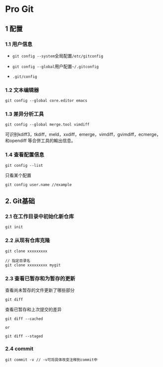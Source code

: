 # Pro Git

## 1 配置

### 1.1 用户信息

* `git config --system`全局配置`/etc/gitconfig`

* `git config --global`用户配置`~/.gitconfig`
* `.git/config`

### 1.2 文本编辑器

```shell
git config --global core.editor emacs
```

### 1.3 差异分析工具

```shell
git config --global merge.tool vimdiff
```

可识别kdiff3，tkdiff，meld，xxdiff，emerge，vimdiff，gvimdiff，ecmerge，和opendiff 等合併工具的輸出信息。

### 1.4 查看配置信息

```shell
git config --list
```

只看某个配置

```shell
git config user.name //example
```

## 2. Git基础

### 2.1 在工作目录中初始化新仓库

```shell
git init
```

### 2.2 从现有仓库克隆

```shell
git clone xxxxxxxxx

// 指定目录名
git clone xxxxxxxxx mygit
```

### 2.3 查看已暂存和为暂存的更新

查看尚未暂存的文件更新了哪些部分
```shell
git diff
```

查看已暂存和上次提交的差异
```shell
git diff --cached

or

git diff --staged

```

### 2.4 commit

```shell
git commit -v // -v可将具体改变注释到commit中
```
